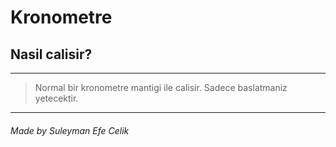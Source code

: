 # Kronometre
## Nasil calisir?

---
> Normal bir kronometre mantigi ile calisir. Sadece baslatmaniz yetecektir.
---

###### Made by Suleyman Efe Celik 